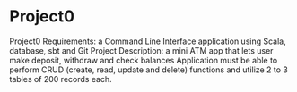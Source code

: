 # Project0
Project0
Requirements:  a Command Line Interface application using Scala, database, sbt and Git
Project Description: a mini ATM app that lets user make deposit, withdraw and check balances
Application must be able to perform CRUD (create, read, update and delete) functions and utilize 2 to 3 tables of 200 records each.  
